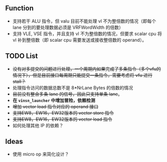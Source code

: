 ## Function

* 支持若干 ALU 指令，但 valu 目前不能处理 vl 不为整倍数的情况（即每个 lane 分到的要处理数据必须是 VRFWordWidth 的倍数）
* 支持 VLE, VSE 指令，并且支持 vl 不为整倍数的情况，但要求 scalar cpu 将 vl 补到整倍数（即 scalar cpu 需要发送或接收整倍数的 operand）。

## TODO List

* ~~没有对多提交的问题进行处理，一个周期内如果完成了多条指令（多个vfu的情况下），但是目前接口每周期只能提交一条指令，需要考虑将 vfu 进行 stall？~~
* 处理指令访问的数据总数不是 8*NrLane Bytes 的倍数的情况
* ~~目前没有整合多条 lane 的信号，因此只支持单条 lane~~。
* **在 `vinsn_launcher` 中增加冒险，依赖检测**
* ~~增加 vector load 指令对应的 operand 接口~~
* ~~支持EW8，EW16，EW32版本的 vector store 指令~~
* ~~支持EW8，EW16，EW32版本的 vector load 指令~~
* 如何处理其他 IP 的依赖？

## Ideas

* 使用 micro op 来简化设计？
